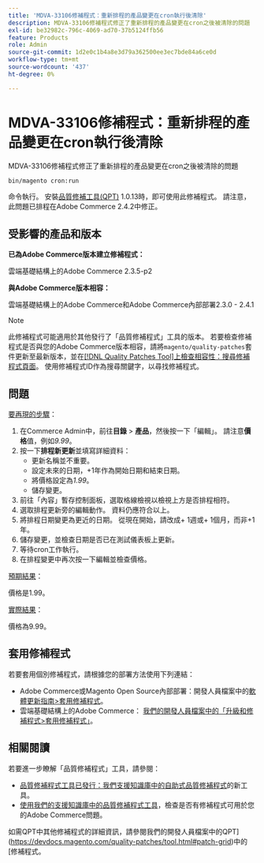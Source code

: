 ```yaml
---
title: 'MDVA-33106修補程式：重新排程的產品變更在cron執行後清除'
description: MDVA-33106修補程式修正了重新排程的產品變更在cron之後被清除的問題
exl-id: be32982c-796c-4069-ad70-37b5124ffb56
feature: Products
role: Admin
source-git-commit: 1d2e0c1b4a8e3d79a362500ee3ec7bde84a6ce0d
workflow-type: tm+mt
source-wordcount: '437'
ht-degree: 0%

---
```


# MDVA-33106修補程式：重新排程的產品變更在cron執行後清除

MDVA-33106修補程式修正了重新排程的產品變更在cron之後被清除的問題

```bash
bin/magento cron:run
```

命令執行。 安裝[品質修補工具(QPT)](https://devdocs.magento.com/guides/v2.4/comp-mgr/patching.html#mqp) 1.0.13時，即可使用此修補程式。 請注意，此問題已排程在Adobe Commerce 2.4.2中修正。

## 受影響的產品和版本

**已為Adobe Commerce版本建立修補程式：**

雲端基礎結構上的Adobe Commerce 2.3.5-p2

**與Adobe Commerce版本相容：**

雲端基礎結構上的Adobe Commerce和Adobe Commerce內部部署2.3.0 - 2.4.1

>[!NOTE]
>
>此修補程式可能適用於其他發行了「品質修補程式」工具的版本。 若要檢查修補程式是否與您的Adobe Commerce版本相容，請將`magento/quality-patches`套件更新至最新版本，並在[[!DNL Quality Patches Tool]上檢查相容性：搜尋修補程式頁面](https://devdocs.magento.com/quality-patches/tool.html#patch-grid)。 使用修補程式ID作為搜尋關鍵字，以尋找修補程式。

## 問題

<u>要再現的步驟</u>：

1. 在Commerce Admin中，前往&#x200B;**目錄** > **產品**，然後按一下「編輯」。 請注意&#x200B;**價格**&#x200B;值，例如&#x200B;*9.99*。
1. 按一下&#x200B;**排程新更新**&#x200B;並填寫詳細資料：
   * 更新名稱並不重要。
   * 設定未來的日期，+1年作為開始日期和結束日期。
   * 將價格設定為&#x200B;*1.99*。
   * 儲存變更。
1. 前往「內容」暫存控制面板，選取格線檢視以檢視上方是否排程相符。
1. 選取排程更新旁的編輯動作。 資料仍應符合以上。
1. 將排程日期變更為更近的日期。 從現在開始，請改成+ 1週或+ 1個月，而非+1年。
1. 儲存變更，並檢查日期是否已在測試儀表板上更新。
1. 等待cron工作執行。
1. 在排程變更中再次按一下編輯並檢查價格。

<u>預期結果</u>：

價格是1.99。

<u>實際結果</u>：

價格為9.99。

## 套用修補程式

若要套用個別修補程式，請根據您的部署方法使用下列連結：

* Adobe Commerce或Magento Open Source內部部署：開發人員檔案中的[軟體更新指南>套用修補程式](https://devdocs.magento.com/guides/v2.4/comp-mgr/patching/mqp.html)。
* 雲端基礎結構上的Adobe Commerce： [我們的開發人員檔案中的「升級和修補程式>套用修補程式」](https://devdocs.magento.com/cloud/project/project-patch.html)。

## 相關閱讀

若要進一步瞭解「品質修補程式」工具，請參閱：

* [品質修補程式工具已發行：我們支援知識庫中的自助式品質修補程式](/help/announcements/adobe-commerce-announcements/magento-quality-patches-released-new-tool-to-self-serve-quality-patches.md)的新工具。
* [使用我們的支援知識庫中的品質修補程式工具](/help/support-tools/patches-available-in-qpt-tool/check-patch-for-magento-issue-with-magento-quality-patches.md)，檢查是否有修補程式可用於您的Adobe Commerce問題。

如需QPT中其他修補程式的詳細資訊，請參閱我們的開發人員檔案中的QPT](https://devdocs.magento.com/quality-patches/tool.html#patch-grid)中的[修補程式。
